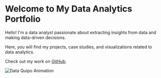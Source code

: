 <!DOCTYPE html>
<html lang="en">
<head>
    <meta charset="UTF-8">
    <meta name="viewport" content="width=device-width, initial-scale=1.0">
 <link rel="stylesheet" href="styles.css">
</head>
<body>
    <div class="container">
        <h1>Welcome to My Data Analytics Portfolio</h1>
        <p>Hello! I'm a data analyst passionate about extracting insights from data and making data-driven decisions.</p>
        <p>Here, you will find my projects, case studies, and visualizations related to data analytics.</p>
        <p>Check out my work on <a href="https://github.com/rohann-hub" target="_blank">GitHub</a>.</p>
        <div class="animation">
            <img src="https://www.echelonedge.com/wp-content/themes/echelon/assets/img/echelon-data-quipo.gif" alt="Data Quipo Animation">
        </div>
    </div>
</body>
</html>
